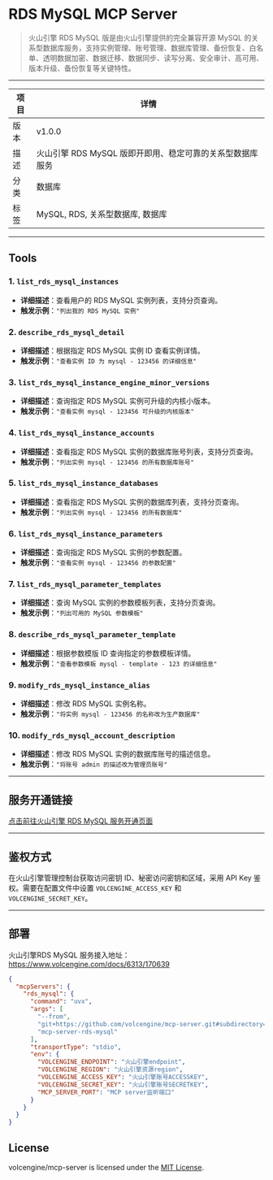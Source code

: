 # RDS MySQL MCP Server
> 火山引擎 RDS MySQL 版是由火山引擎提供的完全兼容开源 MySQL 的关系型数据库服务，支持实例管理、账号管理、数据库管理、备份恢复、白名单、透明数据加密、数据迁移、数据同步、读写分离、安全审计、高可用、版本升级、备份恢复等关键特性。

---


| 项目 | 详情 |
| ---- | ---- |
| 版本 | v1.0.0 |
| 描述 | 火山引擎 RDS MySQL 版即开即用、稳定可靠的关系型数据库服务 |
| 分类 | 数据库 |
| 标签 | MySQL, RDS, 关系型数据库, 数据库 |

---

## Tools

### 1. `list_rds_mysql_instances`
- **详细描述**：查看用户的 RDS MySQL 实例列表，支持分页查询。
- **触发示例**：`"列出我的 RDS MySQL 实例"`

### 2. `describe_rds_mysql_detail`
- **详细描述**：根据指定 RDS MySQL 实例 ID 查看实例详情。
- **触发示例**：`"查看实例 ID 为 mysql - 123456 的详细信息"`

### 3. `list_rds_mysql_instance_engine_minor_versions`
- **详细描述**：查询指定 RDS MySQL 实例可升级的内核小版本。
- **触发示例**：`"查看实例 mysql - 123456 可升级的内核版本"`

### 4. `list_rds_mysql_instance_accounts`
- **详细描述**：查看指定 RDS MySQL 实例的数据库账号列表，支持分页查询。
- **触发示例**：`"列出实例 mysql - 123456 的所有数据库账号"`

### 5. `list_rds_mysql_instance_databases`
- **详细描述**：查看指定 RDS MySQL 实例的数据库列表，支持分页查询。
- **触发示例**：`"列出实例 mysql - 123456 的所有数据库"`

### 6. `list_rds_mysql_instance_parameters`
- **详细描述**：查询指定 RDS MySQL 实例的参数配置。
- **触发示例**：`"查看实例 mysql - 123456 的参数配置"`

### 7. `list_rds_mysql_parameter_templates`
- **详细描述**：查询 MySQL 实例的参数模板列表，支持分页查询。
- **触发示例**：`"列出可用的 MySQL 参数模板"`

### 8. `describe_rds_mysql_parameter_template`
- **详细描述**：根据参数模版 ID 查询指定的参数模板详情。
- **触发示例**：`"查看参数模板 mysql - template - 123 的详细信息"`

### 9. `modify_rds_mysql_instance_alias`
- **详细描述**：修改 RDS MySQL 实例名称。
- **触发示例**：`"将实例 mysql - 123456 的名称改为生产数据库"`

### 10. `modify_rds_mysql_account_description`
- **详细描述**：修改 RDS MySQL 实例的数据库账号的描述信息。
- **触发示例**：`"将账号 admin 的描述改为管理员账号"`

---

## 服务开通链接
[点击前往火山引擎 RDS MySQL 服务开通页面](https://console.volcengine.com/db/rds-mysql)

---

## 鉴权方式
在火山引擎管理控制台获取访问密钥 ID、秘密访问密钥和区域，采用 API Key 鉴权。需要在配置文件中设置 `VOLCENGINE_ACCESS_KEY` 和 `VOLCENGINE_SECRET_KEY`。

---

## 部署
火山引擎RDS MySQL 服务接入地址：https://www.volcengine.com/docs/6313/170639
```json
{
  "mcpServers": {
    "rds_mysql": {
      "command": "uvx",
      "args": [
        "--from",
        "git+https://github.com/volcengine/mcp-server.git#subdirectory=server/mcp_server_rds_mysql",
        "mcp-server-rds-mysql"
      ],
      "transportType": "stdio",
      "env": {
        "VOLCENGINE_ENDPOINT": "火山引擎endpoint",
        "VOLCENGINE_REGION": "火山引擎资源region",
        "VOLCENGINE_ACCESS_KEY": "火山引擎账号ACCESSKEY",
        "VOLCENGINE_SECRET_KEY": "火山引擎账号SECRETKEY",
        "MCP_SERVER_PORT": "MCP server监听端口"
      }
    }
  }
}
```

## License

volcengine/mcp-server is licensed under the [MIT License](https://github.com/volcengine/mcp-server/blob/main/LICENSE).

